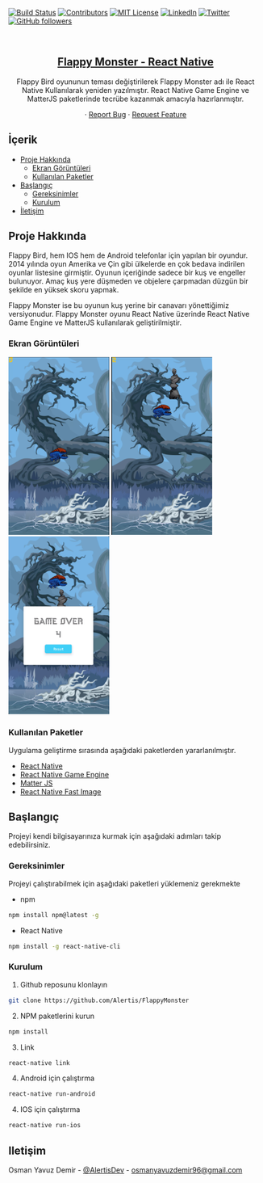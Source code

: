 <!-- PROJECT SHIELDS -->
[![Build Status][build-shield]]()
[![Contributors][contributors-shield]]()
[![MIT License][license-shield]][license-url]
[![LinkedIn][linkedin-shield]][linkedin-url]
[![Twitter](https://img.shields.io/twitter/follow/AlertisDev?label=Twitter&style=social)](https://twitter.com/AlertisDev)
[![GitHub followers](https://img.shields.io/github/followers/Alertis.svg?style=social&label=Follow)](https://github.com/Alertis?tab=followers)

<!-- PROJECT LOGO -->
<br />
<a href="https://github.com/Alertis/FlappyMonster">
    <h2 align="center">Flappy Monster - React Native</h2>
</a>

<p align="center">
    Flappy Bird oyununun teması değiştirilerek Flappy Monster adı ile React Native Kullanılarak yeniden yazılmıştır. React Native Game Engine ve MatterJS paketlerinde tecrübe kazanmak amacıyla hazırlanmıştır.
</p>

<p align="center">
    · <a href="https://github.com/Alertis/FlappyMonster/issues">Report Bug</a>
    · <a href="https://github.com/Alertis/FlappyMonster/issues">Request Feature</a>
</p>

<!-- TABLE OF CONTENTS -->
## İçerik

* [Proje Hakkında](#proje-hakkında)
    * [Ekran Görüntüleri](#ekran-görüntüleri)
    * [Kullanılan Paketler](#kullanılan-paketler)
* [Başlangıç](#başlangıç)
  * [Gereksinimler](#gereksinimler)
  * [Kurulum](#kurulum)
* [İletişim](#iletişim)

<!-- ABOUT THE PROJECT -->
## Proje Hakkında
<p>
    Flappy Bird, hem IOS hem de Android telefonlar için yapılan bir oyundur. 2014 yılında oyun Amerika ve Çin gibi ülkelerde en çok bedava indirilen oyunlar listesine girmiştir. Oyunun içeriğinde sadece bir kuş ve engeller bulunuyor. Amaç kuş yere düşmeden ve objelere çarpmadan düzgün bir şekilde en yüksek skoru yapmak. 
</p>
<p>
    Flappy Monster ise bu oyunun kuş yerine bir canavarı yönettiğimiz versiyonudur. Flappy Monster oyunu React Native üzerinde React Native Game Engine ve MatterJS kullanılarak geliştirilmiştir. 
</p>

### Ekran Görüntüleri
<img src="https://raw.githubusercontent.com/Alertis/FlappyMonster/main/screenshots/1.png" width="200" />
<img src="https://raw.githubusercontent.com/Alertis/FlappyMonster/main/screenshots/2.png" width="200" />
<img src="https://raw.githubusercontent.com/Alertis/FlappyMonster/main/screenshots/3.png" width="200" />

### Kullanılan Paketler
Uygulama geliştirme sırasında aşağıdaki paketlerden yararlanılmıştır.
* [React Native](https://facebook.github.io/react-native/)
* [React Native Game Engine](https://github.com/bberak/react-native-game-engine)
* [Matter JS](https://www.npmjs.com/package/matter-js)
* [React Native Fast Image](https://github.com/DylanVann/react-native-fast-image)

<!-- GETTING STARTED -->
## Başlangıç

Projeyi kendi bilgisayarınıza kurmak için aşağıdaki adımları takip edebilirsiniz.
### Gereksinimler

Projeyi çalıştırabilmek için aşağıdaki paketleri yüklemeniz gerekmekte
* npm
```sh
npm install npm@latest -g
```
* React Native
```sh
npm install -g react-native-cli
```
### Kurulum

1. Github reposunu klonlayın
```sh
git clone https://github.com/Alertis/FlappyMonster
```
2. NPM paketlerini kurun
```sh
npm install
```
3. Link
```sh
react-native link
```
4. Android için çalıştırma
``` sh
react-native run-android
```
4. IOS için çalıştırma
``` sh
react-native run-ios
```
<!-- CONTACT -->
## Iletişim

Osman Yavuz Demir - [@AlertisDev](https://twitter.com/AlertisDev) - osmanyavuzdemir96@gmail.com
<!-- MARKDOWN LINKS & IMAGES -->
[build-shield]: https://img.shields.io/badge/build-passing-brightgreen.svg?style=flat-square
[contributors-shield]: https://img.shields.io/badge/contributors-1-orange.svg?style=flat-square
[license-shield]: https://img.shields.io/badge/license-MIT-blue.svg?style=flat-square
[license-url]: https://choosealicense.com/licenses/mit
[linkedin-shield]: https://img.shields.io/badge/-LinkedIn-black.svg?style=flat-square&logo=linkedin&colorB=555
[linkedin-url]: https://www.linkedin.com/in/osmanyavuzdemir/
[product-screenshot-1]:https://raw.githubusercontent.com/Alertis/FlappyMonster/main/screenshots/1.png
[product-screenshot-2]:https://raw.githubusercontent.com/Alertis/FlappyMonster/main/screenshots/2.png
[product-screenshot-3]:https://raw.githubusercontent.com/Alertis/FlappyMonster/main/screenshots/3.png
